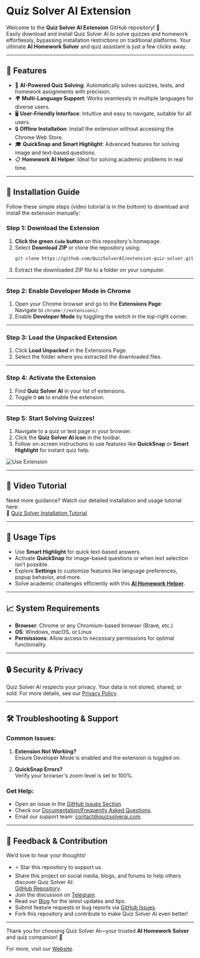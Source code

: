 # Quiz Solver AI Extension

Welcome to the **Quiz Solver AI Extension** GitHub repository! 🚀  
Easily download and install Quiz Solver AI to solve quizzes and homework effortlessly, bypassing installation restrictions on traditional platforms. Your ultimate **AI Homework Solver** and quiz assistant is just a few clicks away.

---

## 🎯 Features

- 🧬 **AI-Powered Quiz Solving**: Automatically solves quizzes, tests, and homework assignments with precision.  
- 🌍 **Multi-Language Support**: Works seamlessly in multiple languages for diverse users.  
- 🖥️ **User-Friendly Interface**: Intuitive and easy to navigate, suitable for all users.  
- 🔒 **Offline Installation**: Install the extension without accessing the Chrome Web Store.  
- 🎓 **QuickSnap and Smart Highlight**: Advanced features for solving image and text-based questions.  
- 📋 **Homework AI Helper**: Ideal for solving academic problems in real time.  

---

## 🔧 Installation Guide

Follow these simple steps (video tutorial is in the bottom) to download and install the extension manually:

### Step 1: Download the Extension
1. **Click the green `Code` button** on this repository's homepage.
2. Select **Download ZIP** or clone the repository using:
   ```bash
   git clone https://github.com/QuizSolverAI/extension-quiz-solver.git
   ```
3. Extract the downloaded ZIP file to a folder on your computer.

---

### Step 2: Enable Developer Mode in Chrome
1. Open your Chrome browser and go to the **Extensions Page**:  
   Navigate to `chrome://extensions/`.
2. Enable **Developer Mode** by toggling the switch in the top-right corner.

---

### Step 3: Load the Unpacked Extension
1. Click **Load Unpacked** in the Extensions Page.
2. Select the folder where you extracted the downloaded files.

---

### Step 4: Activate the Extension
1. Find **Quiz Solver AI** in your list of extensions.
2. Toggle it **on** to enable the extension.

---

### Step 5: Start Solving Quizzes!
1. Navigate to a quiz or test page in your browser.
2. Click the **Quiz Solver AI icon** in the toolbar.
3. Follow on-screen instructions to use features like **QuickSnap** or **Smart Highlight** for instant quiz help.

![Use Extension](https://quizsolverai.com/images/headanimation.gif)

---

## 📼 Video Tutorial

Need more guidance? Watch our detailed installation and usage tutorial here:  
🎥 [Quiz Solver Installation Tutorial](https://www.youtube.com/watch?v=qclZj925T2E)

---

## 🧪 Usage Tips

- Use **Smart Highlight** for quick text-based answers.
- Activate **QuickSnap** for image-based questions or when text selection isn’t possible.
- Explore **Settings** to customize features like language preferences, popup behavior, and more.
- Solve academic challenges efficiently with this [**AI Homework Helper**](https://quizsolverai.com).

---

## 📈 System Requirements

- **Browser**: Chrome or any Chromium-based browser (Brave, etc.)
- **OS**: Windows, macOS, or Linux
- **Permissions**: Allow access to necessary permissions for optimal functionality.

---

## 🔒 Security & Privacy

Quiz Solver AI respects your privacy. Your data is not stored, shared, or sold. For more details, see our [Privacy Policy](https://quizsolverai.com/privacy-policy).

---

## 🛠️ Troubleshooting & Support

### Common Issues:
1. **Extension Not Working?**  
   Ensure Developer Mode is enabled and the extension is toggled on.

2. **QuickSnap Errors?**  
   Verify your browser's zoom level is set to 100%.

### Get Help:
- Open an issue in the [GitHub Issues Section](https://github.com/QuizSolverAI/extension-quiz-solver/issues).
- Check our [Documentation/Frequently Asked Questions](https://docs.quizsolverai.com/doc).
- Email our support team: [contact@quizsolverai.com](mailto:contact@quizsolverai.com).

---

## 🌟 Feedback & Contribution

We’d love to hear your thoughts!  
- ⭐ Star this repository to support us.  
- Share this project on social media, blogs, and forums to help others discover Quiz Solver AI:  
  [GitHub Repository](https://github.com/QuizSolverAI/extension-quiz-solver).  
- Join the discussion on [Telegram](https://t.me/quizsolverai).  
- Read our [Blog](https://quizsolverai.com/blog/) for the latest updates and tips.  
- Submit feature requests or bug reports via [GitHub Issues](https://github.com/QuizSolverAI/extension-quiz-solver/issues).  
- Fork this repository and contribute to make Quiz Solver AI even better!  

---

Thank you for choosing Quiz Solver AI—your trusted **AI Homework Solver** and quiz companion! 🎉  

For more, visit our [Website](https://quizsolverai.com/).
